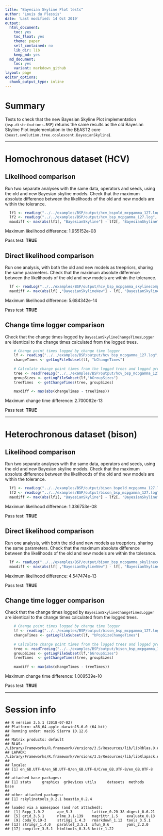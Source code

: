 ```yaml
---
title: "Bayesian Skyline Plot tests"
author: "Louis du Plessis"
date: 'Last modified: 14 Oct 2019'
output:
  html_document:
    toc: yes
    toc_float: yes
    theme: paper
    self_contained: no
    lib_dir: lib
    keep_md: yes
  md_document:
    toc: yes
    variant: markdown_github
layout: page
editor_options: 
  chunk_output_type: inline
---
```


# Summary

Tests to check that the new Bayesian Skyline Plot implementation (`bsp.distributions.BSP`) returns the same results as the old Bayesian Skyline Plot implementation in the BEAST2 core (`beast.evolution.tree.coalescent.BayesianSkyline`).
    





---
  
# Homochronous dataset (HCV)
  
## Likelihood comparison

Run two separate analyses with the same data, operators and seeds, using the old and new Bayesian skyline models. Check that the maximum absolute difference between the likelihoods of the old and new models are within the tolerance.


```r
  lf1 <- readLog("../../examples/BSP/output/hcv_bspold_mcpgamma_127.log",  burnin=0)
  lf2 <- readLog("../../examples/BSP/output/hcv_bsp_mcpgamma_127.log", burnin=0)
  maxdiff <- max(abs(lf1[, "BayesianSkyline"] - lf2[, "BayesianSkyline"]))
```

Maximum likelihood difference: 1.955152e-08

Pass test: **TRUE**


## Direct likelihood comparison

Run one analysis, with both the old and new models as treepriors, sharing the same parameters. Check that the maximum absolute difference between the likelihoods of the old and new models are within the tolerance.


```r
  lf <- readLog("../../examples/BSP/output/hcv_bsp_mcpgamma_skylinecomparison_127.log", burnin=0)
  maxdiff <- max(abs(lf[ ,"BayesianSkylineNew"] - lf[, "BayesianSkyline"]))
```

Maximum likelihood difference: 5.684342e-14

Pass test: **TRUE**




## Change time logger comparison

Check that the change times logged by `BayesianSkylineChangeTimesLogger` are identical to the change times calculated from the logged trees. 


```r
    # Change point times logged by change time logger
    lf <- readLog("../../examples/BSP/output/hcv_bsp_mcpgamma_127.log", burnin=0)
    changeTimes <- getLogFileSubset(lf, "bChangeTimes")
    
    # Calculate change point times from the logged trees and logged group sizes
    tree <- readTreeLog("../../examples/BSP/output/hcv_bsp_mcpgamma_127.trees", burnin=0)
    groupSizes <- getLogFileSubset(lf,"bGroupSizes")
    treeTimes  <- getChangeTimes(tree, groupSizes)
    
    maxdiff <- max(abs(changeTimes - treeTimes))
```

Maximum change time difference: 2.700062e-13

Pass test: **TRUE**




---

# Heterochronous dataset (bison)
  
## Likelihood comparison

Run two separate analyses with the same data, operators and seeds, using the old and new Bayesian skyline models. Check that the maximum absolute difference between the likelihoods of the old and new models are within the tolerance.


```r
  lf1 <- readLog("../../examples/BSP/output/bison_bspold_mcpgamma_127.log",  burnin=0)
  lf2 <- readLog("../../examples/BSP/output/bison_bsp_mcpgamma_127.log", burnin=0)
  maxdiff <- max(abs(lf1[, "BayesianSkyline"] - lf2[, "BayesianSkyline"]))
```

Maximum likelihood difference: 1.336753e-08

Pass test: **TRUE**


## Direct likelihood comparison

Run one analysis, with both the old and new models as treepriors, sharing the same parameters. Check that the maximum absolute difference between the likelihoods of the old and new models are within the tolerance.


```r
  lf <- readLog("../../examples/BSP/output/bison_bsp_mcpgamma_skylinecomparison_127.log", burnin=0)
  maxdiff <- max(abs(lf[ ,"BayesianSkylineNew"] - lf[, "BayesianSkyline"]))
```

Maximum likelihood difference: 4.547474e-13

Pass test: **TRUE**



## Change time logger comparison

Check that the change times logged by `BayesianSkylineChangeTimesLogger` are identical to the change times calculated from the logged trees. 




```r
    # Change point times logged by change time logger
    lf <- readLog("../../examples/BSP/output/bison_bsp_mcpgamma_127.log", burnin=0)
    changeTimes <- getLogFileSubset(lf, "bPopSizeChangeTimes")
    
    # Calculate change point times from the logged trees and logged group sizes
    tree <- readTreeLog("../../examples/BSP/output/bison_bsp_mcpgamma_127.trees", burnin=0)
    groupSizes <- getLogFileSubset(lf,"bGroupSizes")
    treeTimes  <- getChangeTimes(tree, groupSizes)
    
    maxdiff <- max(abs(changeTimes - treeTimes))
```

Maximum change time difference: 1.009539e-10

Pass test: **TRUE**


---

# Session info


```
## R version 3.5.1 (2018-07-02)
## Platform: x86_64-apple-darwin15.6.0 (64-bit)
## Running under: macOS Sierra 10.12.6
## 
## Matrix products: default
## BLAS: /Library/Frameworks/R.framework/Versions/3.5/Resources/lib/libRblas.0.dylib
## LAPACK: /Library/Frameworks/R.framework/Versions/3.5/Resources/lib/libRlapack.dylib
## 
## locale:
## [1] en_GB.UTF-8/en_GB.UTF-8/en_GB.UTF-8/C/en_GB.UTF-8/en_GB.UTF-8
## 
## attached base packages:
## [1] stats     graphics  grDevices utils     datasets  methods   base     
## 
## other attached packages:
## [1] rskylinetools_0.2.1 beastio_0.2.4      
## 
## loaded via a namespace (and not attached):
##  [1] Rcpp_1.0.2      ape_5.3         lattice_0.20-38 digest_0.6.21  
##  [5] grid_3.5.1      nlme_3.1-139    magrittr_1.5    evaluate_0.13  
##  [9] coda_0.19-3     stringi_1.4.3   rmarkdown_1.12  tools_3.5.1    
## [13] stringr_1.4.0   parallel_3.5.1  xfun_0.6        yaml_2.2.0     
## [17] compiler_3.5.1  htmltools_0.3.6 knitr_1.22
```

